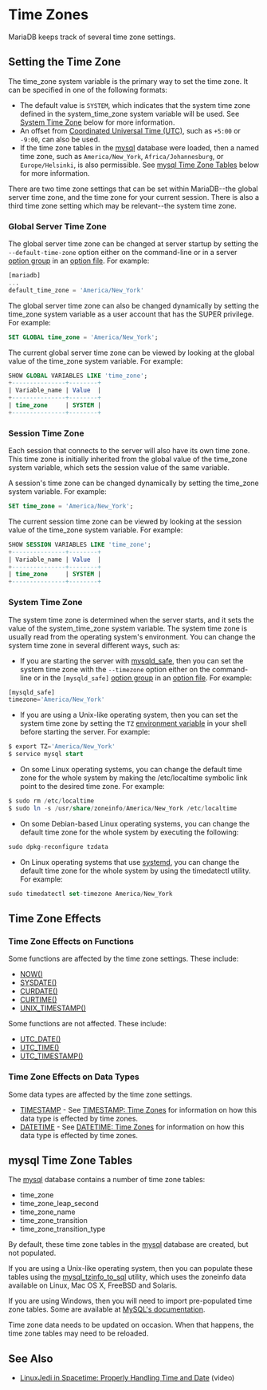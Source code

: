 # Time Zones

MariaDB keeps track of several time zone settings.

## Setting the Time Zone

The <a undefined>time_zone</a> system variable is the primary way to set the time zone. It can be specified in one of the following formats:

- The default value is `SYSTEM`, which indicates that the system time zone defined in the <a undefined>system_time_zone</a> system variable will be used. See [System Time Zone](#system-time-zone) below for more information.
- An offset from [Coordinated Universal Time (UTC)](/columns-storage-engines-and-plugins/data-types/string-data-types/character-sets/internationalization-and-localization/coordinated-universal-time/), such as `+5:00` or `-9:00`, can also be used.
- If the time zone tables in the [mysql](/sql-statements-structure/sql-statements/administrative-sql-statements/system-tables/the-mysql-database-tables/) database were loaded, then a named time zone, such as `America/New_York`, `Africa/Johannesburg`, or `Europe/Helsinki`, is also permissible. See [mysql Time Zone Tables](#mysql-time-zone-tables) below for more information.

There are two time zone settings that can be set within MariaDB--the global server time zone, and the time zone for your current session. There is also a third time zone setting which may be relevant--the system time zone.

### Global Server Time Zone

The global server time zone can be changed at server startup by setting the `--default-time-zone` option either on the command-line or in a server [option group](/kb/en/configuring-mariadb-with-option-files/#option-groups) in an [option file](/mariadb-administration/getting-installing-and-upgrading-mariadb/configuring-mariadb-with-option-files/). For example:

```sql
[mariadb]
...
default_time_zone = 'America/New_York'
```

The global server time zone can also be changed dynamically by setting the <a undefined>time_zone</a> system variable as a user account that has the <a undefined>SUPER</a> privilege. For example:

```sql
SET GLOBAL time_zone = 'America/New_York';
```

The current global server time zone can be viewed by looking at the global value of the <a undefined>time_zone</a> system variable. For example:

```sql
SHOW GLOBAL VARIABLES LIKE 'time_zone';
+---------------+--------+
| Variable_name | Value  |
+---------------+--------+
| time_zone     | SYSTEM |
+---------------+--------+
```

### Session Time Zone

Each session that connects to the server will also have its own time zone. This time zone is initially inherited from the global value of the <a undefined>time_zone</a> system variable, which sets the session value of the same variable.

A session's time zone can be changed dynamically by setting the <a undefined>time_zone</a> system variable. For example:

```sql
SET time_zone = 'America/New_York';
```

The current session time zone can be viewed by looking at the session value of the <a undefined>time_zone</a> system variable. For example:

```sql
SHOW SESSION VARIABLES LIKE 'time_zone';
+---------------+--------+
| Variable_name | Value  |
+---------------+--------+
| time_zone     | SYSTEM |
+---------------+--------+
```

### System Time Zone

The system time zone is determined when the server starts, and it sets the value of the <a undefined>system_time_zone</a> system variable. The system time zone is usually read from the operating system's environment. You can change the system time zone in several different ways, such as:

- If you are starting the server with [mysqld_safe](/mariadb-administration/getting-installing-and-upgrading-mariadb/starting-and-stopping-mariadb/mysqld_safe/), then you can set the system time zone with the `--timezone` option either on the command-line or in the `[mysqld_safe]` [option group](/kb/en/configuring-mariadb-with-option-files/#option-groups) in an [option file](/mariadb-administration/getting-installing-and-upgrading-mariadb/configuring-mariadb-with-option-files/). For example:

```sql
[mysqld_safe]
timezone='America/New_York'
```

- If you are using a Unix-like operating system, then you can set the system time zone by setting the `TZ` [environment variable](/mariadb-administration/getting-installing-and-upgrading-mariadb/mariadb-environment-variables/) in your shell before starting the server. For example:

```sql
$ export TZ='America/New_York'
$ service mysql start
```

- On some Linux operating systems, you can change the default time zone for the whole system by making the <a undefined>/etc/localtime</a> symbolic link point to the desired time zone. For example:

```sql
$ sudo rm /etc/localtime
$ sudo ln -s /usr/share/zoneinfo/America/New_York /etc/localtime
```

- On some Debian-based Linux operating systems, you can change the default time zone for the whole system by executing the following:

```sql
sudo dpkg-reconfigure tzdata
```

- On Linux operating systems that use [systemd](/mariadb-administration/getting-installing-and-upgrading-mariadb/starting-and-stopping-mariadb/systemd/), you can change the default time zone for the whole system by using the <a undefined>timedatectl</a> utility. For example:

```sql
sudo timedatectl set-timezone America/New_York
```

## Time Zone Effects

### Time Zone Effects on Functions

Some functions are affected by the time zone settings. These include:

- [NOW()](/built-in-functions/date-time-functions/now/)
- [SYSDATE()](/built-in-functions/date-time-functions/sysdate/)
- [CURDATE()](/built-in-functions/date-time-functions/curdate/)
- [CURTIME()](/built-in-functions/date-time-functions/curtime/)
- [UNIX_TIMESTAMP()](/built-in-functions/date-time-functions/unix_timestamp/)

Some functions are not affected. These include:

- [UTC_DATE()](/built-in-functions/date-time-functions/utc_date/)
- [UTC_TIME()](/built-in-functions/date-time-functions/utc_time/)
- [UTC_TIMESTAMP()](/built-in-functions/date-time-functions/utc_timestamp/)

### Time Zone Effects on Data Types

Some data types are affected by the time zone settings.

- [TIMESTAMP](/columns-storage-engines-and-plugins/data-types/date-and-time-data-types/timestamp/) - See [TIMESTAMP: Time Zones](/kb/en/timestamp/#time-zones) for information on how this data type is effected by time zones.
- [DATETIME](/columns-storage-engines-and-plugins/data-types/date-and-time-data-types/datetime/) - See [DATETIME: Time Zones](/kb/en/datetime/#time-zones) for information on how this data type is effected by time zones.

## mysql Time Zone Tables

The [mysql](/sql-statements-structure/sql-statements/administrative-sql-statements/system-tables/the-mysql-database-tables/) database contains a number of time zone tables:

- <a undefined>time_zone</a>
- <a undefined>time_zone_leap_second</a>
- <a undefined>time_zone_name</a>
- <a undefined>time_zone_transition</a>
- <a undefined>time_zone_transition_type</a>

By default, these time zone tables in the [mysql](/sql-statements-structure/sql-statements/administrative-sql-statements/system-tables/the-mysql-database-tables/) database are created, but not populated.

If you are using a Unix-like operating system, then you can populate these tables using the [mysql_tzinfo_to_sql](/clients-utilities/mysql_tzinfo_to_sql/) utility, which uses the <a undefined>zoneinfo</a> data available on Linux, Mac OS X, FreeBSD and Solaris.

If you are using Windows, then you will need to import pre-populated time zone tables. Some are available at [MySQL's documentation](http://dev.mysql.com/downloads/timezones.html).

Time zone data needs to be updated on occasion. When that happens, the time zone tables may need to be reloaded.

## See Also

- [LinuxJedi in Spacetime: Properly Handling Time and Date](https://www.youtube.com/watch?v=IV8q_mbZzEo) (video)